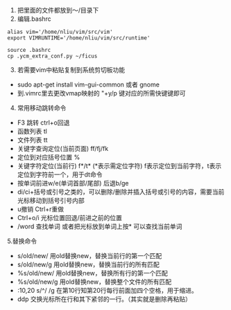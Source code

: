 1. 把里面的文件都放到～/目录下
2. 编辑.bashrc
```
alias vim='/home/nliu/vim/src/vim'
export VIMRUNTIME='/home/nliu/vim/src/runtime'

source .bashrc
cp .ycm_extra_conf.py ~/ficus
```

3. 若需要vim中粘贴复制到系统剪切板功能
  - sudo apt-get install vim-gui-common 或者 gnome
  - 到.vimrc里去更改vmap映射的 "+y/p 键对应的所需快键键即可
  
4. 常用移动跳转命令
  - F3 跳转 ctrl+o回退
  - 函数列表 tl
  - 文件列表 tt
  - 关键字查询定位(当前页面) ff/fj/fk
  - 定位到对应括号位置 %
  - 关键字符定位(当前行) f\*/t\* (\*表示需定位字符) f表示定位到当前字符，t表示定位到字符前一个，用于dt命令
  - 按单词前进w/e(单词首部/尾部) 后退b/ge
  - di/ci+括号或引号之类的，可以删除/删除并插入括号或引号的内容，需要当前光标移动到括号引号内部
  - u撤销 Ctrl+r重做
  - Ctrl+o/i 光标位置回退/前进之前的位置
  - /word 查找单词 或者把光标放到单词上按\* 可以查找当前单词

5.替换命令
  - s/old/new/ 用old替换new，替换当前行的第一个匹配
  - s/old/new/g 用old替换new，替换当前行的所有匹配
  - %s/old/new/ 用old替换new，替换所有行的第一个匹配
  - %s/old/new/g 用old替换new，替换整个文件的所有匹配
  - :10,20 s/^/    /g 在第10行知第20行每行前面加四个空格，用于缩进。
  - ddp 交换光标所在行和其下紧邻的一行。（其实就是删除再粘贴）
  
